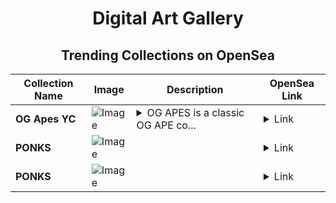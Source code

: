 <div align="center">

# Digital Art Gallery

## Trending Collections on OpenSea

| Collection Name                       | Image                                                                                     | Description                       | OpenSea Link                                                                                          |
|---------------------------------------|-------------------------------------------------------------------------------------------|-----------------------------------|--------------------------------------------------------------------------------------------------------|
| **OG Apes YC** | ![Image](https://i.seadn.io/s/raw/files/db5732761488fa9c0f7a19d8dda23892.png?w=500&auto=format?w=200&auto=format) | <details><summary>OG APES is a classic OG APE co...</summary>OG APES is a classic OG APE collection on APE, staying true to the original punk spirit while thriving in a new digital frontier.</details> | <details><summary>Link</summary>[OG Apes YC](https://opensea.io/collection/og-apes-yc-269)</details> |
| **PONKS** | ![Image](https://i.seadn.io/s/raw/files/a66240b45e02f43262b00ff89750d416.gif?w=500&auto=format?w=200&auto=format) |  | <details><summary>Link</summary>[PONKS](https://opensea.io/collection/ponks-236)</details> |
| **PONKS** | ![Image](https://i.seadn.io/s/raw/files/a66240b45e02f43262b00ff89750d416.gif?w=500&auto=format?w=200&auto=format) |  | <details><summary>Link</summary>[PONKS](https://opensea.io/collection/ponks-235)</details> |

</div>